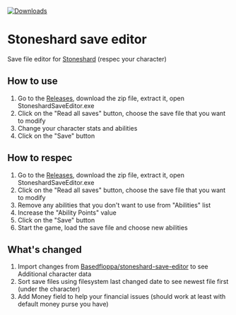 [![Downloads](https://img.shields.io/github/downloads/denbkh/stoneshard-save-editor/total.svg)](https://github.com/denbkh/stoneshard-save-editor/releases)
# Stoneshard save editor

Save file editor for [Stoneshard](https://store.steampowered.com/app/625960/Stoneshard/) (respec your character)

## How to use

1. Go to the [Releases](https://github.com/denbkh/stoneshard-save-editor/releases), download the zip file, extract it, open StoneshardSaveEditor.exe
1. Click on the "Read all saves" button, choose the save file that you want to modify
1. Change your character stats and abilities
1. Click on the "Save" button

## How to respec

1. Go to the [Releases](https://github.com/denbkh/stoneshard-save-editor/releases), download the zip file, extract it, open StoneshardSaveEditor.exe
1. Click on the "Read all saves" button, choose the save file that you want to modify
1. Remove any abilities that you don't want to use from "Abilities" list
1. Increase the "Ability Points" value
1. Click on the "Save" button
1. Start the game, load the save file and choose new abilities

## What's changed

1. Import changes from [Basedfloppa/stoneshard-save-editor](https://github.com/Basedfloppa/stoneshard-save-editor) to see Additional character data
2. Sort save files using filesystem last changed date to see newest file first (under the character)
3. Add Money field to help your financial issues (should work at least with default money purse you have) 
